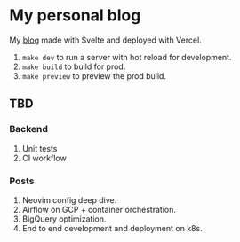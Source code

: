 # My personal blog

My [blog]("https://tiburcio.vercel.app") made with Svelte and deployed with Vercel.

1. `make dev` to run a server with hot reload for development.
2. `make build` to build for prod.
3. `make preview` to preview the prod build.

## TBD

### Backend
1. Unit tests
2. CI workflow

### Posts
1. Neovim config deep dive.
2. Airflow on GCP + container orchestration.
3. BigQuery optimization.
4. End to end development and deployment on k8s.
